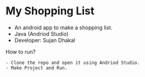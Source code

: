 # My Shopping List

  - An android app to make a shopping list.
  - Java (Andriod Studio)
  - Developer: Sujan Dhakal
  
  
  How to run?
  
    - Clone the repo and open it using Andriod Studio.
    - Make Project and Run. 
